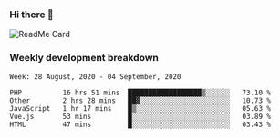 ### Hi there 👋

<!--
**itzcy/itzcy** is a ✨ _special_ ✨ repository because its `README.md` (this file) appears on your GitHub profile.

Here are some ideas to get you started:

- 🔭 I’m currently working on ...
- 🌱 I’m currently learning ...
- 👯 I’m looking to collaborate on ...
- 🤔 I’m looking for help with ...
- 💬 Ask me about ...
- 📫 How to reach me: ...
- 😄 Pronouns: ...
- ⚡ Fun fact: ...
-->
![ReadMe Card](https://github-readme-stats.vercel.app/api?username=itzcy&show_icons=true&title_color=2d3198&icon_color=797cb8&text_color=24292e&bg_color=f6f8fa)

### Weekly development breakdown
<!--START_SECTION:waka-->
```text
Week: 28 August, 2020 - 04 September, 2020

PHP          16 hrs 51 mins  ██████████████████▒░░░░░░   73.10 % 
Other        2 hrs 28 mins   ██▓░░░░░░░░░░░░░░░░░░░░░░   10.73 % 
JavaScript   1 hr 17 mins    █▒░░░░░░░░░░░░░░░░░░░░░░░   05.63 % 
Vue.js       53 mins         █░░░░░░░░░░░░░░░░░░░░░░░░   03.89 % 
HTML         47 mins         █░░░░░░░░░░░░░░░░░░░░░░░░   03.43 % 
```
<!--END_SECTION:waka-->
